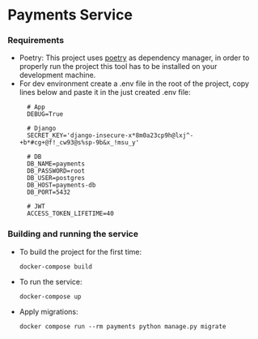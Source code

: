 
# Payments Service

### Requirements
- Poetry: This project uses [poetry](https://python-poetry.org/) as dependency manager, in order to properly run the project this tool has to be
  installed on your development machine.
- For dev environment create a .env file in the root of the project, copy lines below and paste it in the just created .env file:
  ```
    # App
    DEBUG=True
    
    # Django
    SECRET_KEY='django-insecure-x*8m0a23cp9h@lxj^-+b*#cg+@f!_cw93@s%sp-9b&x_!msu_y'
    
    # DB
    DB_NAME=payments
    DB_PASSWORD=root
    DB_USER=postgres
    DB_HOST=payments-db
    DB_PORT=5432
    
    # JWT
    ACCESS_TOKEN_LIFETIME=40
  ```

### Building and running the service
- To build the project for the first time:
    ```
    docker-compose build
    ```
- To run the service:
    ```
    docker-compose up
    ```
- Apply migrations:
    ```
    docker compose run --rm payments python manage.py migrate
    ```
